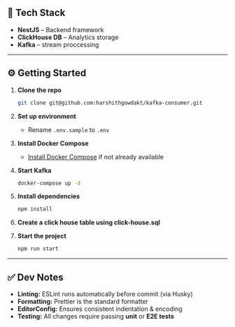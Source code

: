 ## 🚀 Tech Stack

- **NestJS** – Backend framework  
- **ClickHouse DB** – Analytics storage  
- **Kafka** – stream proccessing

---

## ⚙️ Getting Started

1. **Clone the repo**
   ```bash
   git clone git@github.com:harshithgowdakt/kafka-consumer.git
   ```

2. **Set up environment**
   - Rename `.env.sample` to `.env`

3. **Install Docker Compose**
   - [Install Docker Compose](https://docs.docker.com/desktop/setup/install/mac-install/) if not already available

4. **Start Kafka**
   ```bash
   docker-compose up -d
   ```

5. **Install dependencies**
   ```bash
   npm install
   ```

6. **Create a click house table using click-house.sql**

7. **Start the project**
   ```bash
   npm run start
   ```

---

## ✅ Dev Notes

- **Linting:** ESLint runs automatically before commit (via Husky)
- **Formatting:** Prettier is the standard formatter
- **EditorConfig:** Ensures consistent indentation & encoding
- **Testing:** All changes require passing **unit** or **E2E tests**